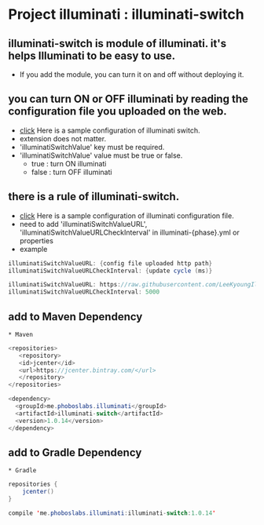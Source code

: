 # Project illuminati : illuminati-switch

## illuminati-switch is module of illuminati. it's helps Illuminati to be easy to use.
* If you add the module, you can turn it on and off without deploying it.

## you can turn ON or OFF illuminati by reading the configuration file you uploaded on the web.
* [click](https://github.com/LeeKyoungIl/illuminati/tree/master/illuminati-config-properties) Here is a sample configuration of illuminati switch.
* extension does not matter.
* 'illuminatiSwitchValue' key must be required.
* 'illuminatiSwitchValue' value must be true or false.
    * true : turn ON illuminati
    * false : turn OFF illuminati

## there is a rule of illuminati-switch.
* [click](https://github.com/LeeKyoungIl/illuminati/blob/master/ApiServerSample/src/main/resources/illuminati-local.yml) Here is a sample configuration of illuminati configuration file.
* need to add 'illuminatiSwitchValueURL', 'illuminatiSwitchValueURLCheckInterval' in illuminati-{phase}.yml or properties
* example 
```java
illuminatiSwitchValueURL: {config file uploaded http path}
illuminatiSwitchValueURLCheckInterval: {update cycle (ms)}

illuminatiSwitchValueURL: https://raw.githubusercontent.com/LeeKyoungIl/illuminati/feature/with_spring_cloud_config/illuminati-config-properties/illuminati-switch-local.yml
illuminatiSwitchValueURLCheckInterval: 5000
```

## add to Maven Dependency
    * Maven
    
```java
<repositories>
   <repository>
   <id>jcenter</id>
   <url>https://jcenter.bintray.com/</url>
   </repository>
</repositories>

<dependency>
  <groupId>me.phoboslabs.illuminati</groupId>
  <artifactId>illuminati-switch</artifactId>
  <version>1.0.14</version>
</dependency>
```

## add to Gradle Dependency
    * Gradle
    
```java
repositories {
    jcenter()
}

compile 'me.phoboslabs.illuminati:illuminati-switch:1.0.14'
```